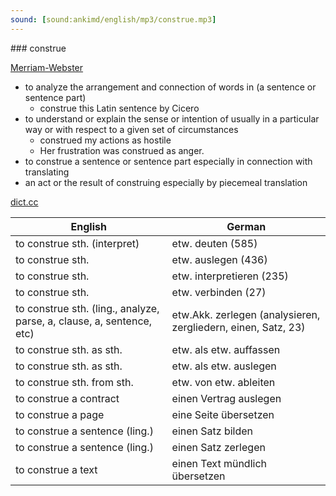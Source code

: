 ```yaml
---
sound: [sound:ankimd/english/mp3/construe.mp3]
---
```


\### construe

[Merriam-Webster](https://www.merriam-webster.com/dictionary/construe)

- to analyze the arrangement and connection of words in (a sentence or sentence part)
    - construe this Latin sentence by Cicero
- to understand or explain the sense or intention of usually in a particular way or with respect to a given set of circumstances
    - construed my actions as hostile
    - Her frustration was construed as anger.
- to construe a sentence or sentence part especially in connection with translating
- an act or the result of construing especially by piecemeal translation

[dict.cc](https://www.dict.cc/construe)

| English        | German       |
| -------------- | ------------ |
| to construe sth. (interpret) | etw. deuten (585) |
| to construe sth. | etw. auslegen (436) |
| to construe sth. | etw. interpretieren (235) |
| to construe sth. | etw. verbinden (27) |
| to construe sth. (ling., analyze, parse, a, clause, a, sentence, etc) | etw.Akk. zerlegen (analysieren, zergliedern, einen, Satz, 23) |
| to construe sth. as sth. | etw. als etw. auffassen |
| to construe sth. as sth. | etw. als etw. auslegen |
| to construe sth. from sth. | etw. von etw. ableiten |
| to construe a contract | einen Vertrag auslegen |
| to construe a page | eine Seite übersetzen |
| to construe a sentence (ling.) | einen Satz bilden |
| to construe a sentence (ling.) | einen Satz zerlegen |
| to construe a text | einen Text mündlich übersetzen |
